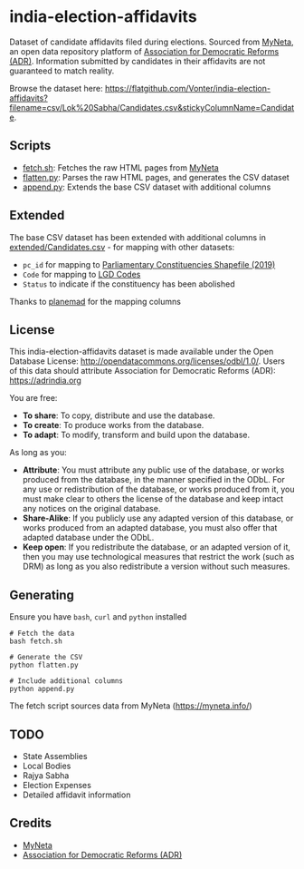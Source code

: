 # india-election-affidavits

Dataset of candidate affidavits filed during elections. Sourced from [MyNeta](https://myneta.info/), an open data repository platform of [Association for Democratic Reforms (ADR)](https://adrindia.org). Information submitted by candidates in their affidavits are not guaranteed to match reality.

Browse the dataset here: <https://flatgithub.com/Vonter/india-election-affidavits?filename=csv/Lok%20Sabha/Candidates.csv&stickyColumnName=Candidate>.

## Scripts

- [fetch.sh](fetch.sh): Fetches the raw HTML pages from [MyNeta](https://myneta.info/)
- [flatten.py](flatten.py): Parses the raw HTML pages, and generates the CSV dataset
- [append.py](append.py): Extends the base CSV dataset with additional columns

## Extended

The base CSV dataset has been extended with additional columns in [extended/Candidates.csv](extended/Candidates.csv) - for mapping with other datasets:
- `pc_id` for mapping to [Parliamentary Constituencies Shapefile (2019)](https://github.com/datameet/maps/blob/master/parliamentary-constituencies/india_pc_2019_simplified.geojson)
- `Code` for mapping to [LGD Codes](https://ramseraph.github.io/opendata/lgd/)
- `Status` to indicate if the constituency has been abolished

Thanks to [planemad](https://github.com/Vonter/india-election-affidavits/pull/3) for the mapping columns

## License

This india-election-affidavits dataset is made available under the Open Database License: http://opendatacommons.org/licenses/odbl/1.0/. 
Users of this data should attribute Association for Democratic Reforms (ADR): https://adrindia.org

You are free:

* **To share**: To copy, distribute and use the database.
* **To create**: To produce works from the database.
* **To adapt**: To modify, transform and build upon the database.

As long as you:

* **Attribute**: You must attribute any public use of the database, or works produced from the database, in the manner specified in the ODbL. For any use or redistribution of the database, or works produced from it, you must make clear to others the license of the database and keep intact any notices on the original database.
* **Share-Alike**: If you publicly use any adapted version of this database, or works produced from an adapted database, you must also offer that adapted database under the ODbL.
* **Keep open**: If you redistribute the database, or an adapted version of it, then you may use technological measures that restrict the work (such as DRM) as long as you also redistribute a version without such measures.

## Generating

Ensure you have `bash`, `curl` and `python` installed

```
# Fetch the data
bash fetch.sh

# Generate the CSV
python flatten.py

# Include additional columns
python append.py
```

The fetch script sources data from MyNeta (https://myneta.info/)

## TODO

- State Assemblies
- Local Bodies
- Rajya Sabha
- Election Expenses
- Detailed affidavit information

## Credits

- [MyNeta](https://myneta.info/)
- [Association for Democratic Reforms (ADR)](https://adrindia.org)
